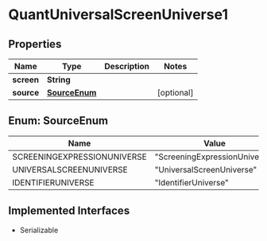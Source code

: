 

# QuantUniversalScreenUniverse1


## Properties

Name | Type | Description | Notes
------------ | ------------- | ------------- | -------------
**screen** | **String** |  | 
**source** | [**SourceEnum**](#SourceEnum) |  |  [optional]



## Enum: SourceEnum

Name | Value
---- | -----
SCREENINGEXPRESSIONUNIVERSE | &quot;ScreeningExpressionUniverse&quot;
UNIVERSALSCREENUNIVERSE | &quot;UniversalScreenUniverse&quot;
IDENTIFIERUNIVERSE | &quot;IdentifierUniverse&quot;


## Implemented Interfaces

* Serializable


